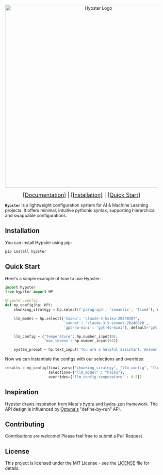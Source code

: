 <p align="center">
  <img src="assets/hypster_with_text.png" alt="Hypster Logo" width="600"/>
</p>

</p>
<p align="center">
  <span style="font-size: 18px;">
    <a href="https://gilad-rubin.github.io/hypster/">[Documentation]</a> |
    <a href="#installation">[Installation]</a> |
    <a href="#quick-start">[Quick Start]</a>
  </span>
</p>

**`Hypster`** is a lightweight configuration system for AI & Machine Learning projects.
It offers minimal, intuitive pythonic syntax, supporting hierarchical and swappable configurations.

## Installation

You can install Hypster using pip:

```bash
pip install hypster
```

## Quick Start

Here's a simple example of how to use Hypster:

```python
import hypster
from hypster import HP

@hypster.config
def my_config(hp: HP):
    chunking_strategy = hp.select(['paragraph', 'semantic', 'fixed'], default='paragraph')

    llm_model = hp.select({'haiku': 'claude-3-haiku-20240307',
                           'sonnet': 'claude-3-5-sonnet-20240620',
                           'gpt-4o-mini': 'gpt-4o-mini'}, default='gpt-4o-mini')

    llm_config = {'temperature': hp.number_input(0),
                  'max_tokens': hp.number_input(64)}

    system_prompt = hp.text_input('You are a helpful assistant. Answer with one word only')
```

Now we can instantiate the configs with our selections and overrides:

```python
results = my_config(final_vars=["chunking_strategy", "llm_config", "llm_model"],
                    selections={"llm_model" : "haiku"},
                    overrides={"llm_config.temperature" : 0.5})
```

## Inspiration

Hypster draws inspiration from Meta's [hydra](https://github.com/facebookresearch/hydra) and [hydra-zen](https://github.com/mit-ll-responsible-ai/hydra-zen) framework.
The API design is influenced by [Optuna's](https://github.com/optuna/optuna) "define-by-run" API.

## Contributing

Contributions are welcome! Please feel free to submit a Pull Request.

## License

This project is licensed under the MIT License - see the [LICENSE](LICENSE) file for details.

